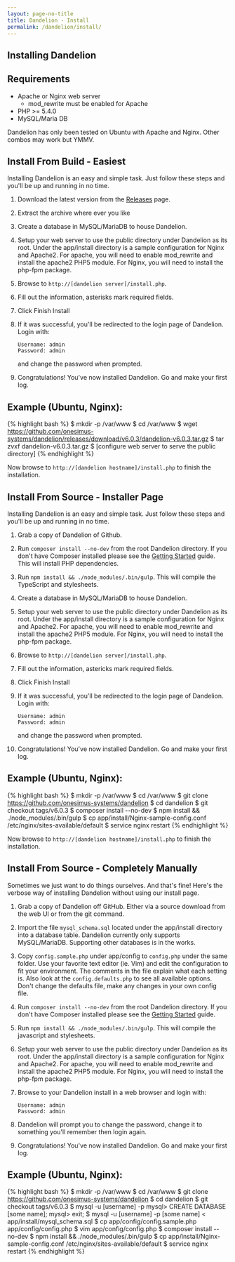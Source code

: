 ```yaml
---
layout: page-no-title
title: Dandelion - Install
permalink: /dandelion/install/
---
```


Installing Dandelion
--------------------

Requirements
------------

* Apache or Nginx web server
    - mod_rewrite must be enabled for Apache
* PHP >= 5.4.0
* MySQL/Maria DB

Dandelion has only been tested on Ubuntu with Apache and Nginx. Other combos may work but YMMV.

Install From Build - Easiest
----------------------------

Installing Dandelion is an easy and simple task. Just follow these steps and you'll be up and running in no time.

1. Download the latest version from the [Releases](https://github.com/onesimus-systems/dandelion/releases) page.
2. Extract the archive where ever you like
3. Create a database in MySQL/MariaDB to house Dandelion.
4. Setup your web server to use the public directory under Dandelion as its root. Under the app/install directory is a sample configuration for Nginx and Apache2. For apache, you will need to enable mod_rewrite and install the apache2 PHP5 module. For Nginx, you will need to install the php-fpm package.
5. Browse to ```http://[dandelion server]/install.php```.
6. Fill out the information, asterisks mark required fields.
7. Click Finish Install
8. If it was successful, you'll be redirected to the login page of Dandelion. Login with:

   ```
   Username: admin
   Password: admin
   ```

    and change the password when prompted.
9. Congratulations! You've now installed Dandelion. Go and make your first log.

Example (Ubuntu, Nginx):
------------------------

{% highlight bash %}
$ mkdir -p /var/www
$ cd /var/www
$ wget https://github.com/onesimus-systems/dandelion/releases/download/v6.0.3/dandelion-v6.0.3.tar.gz
$ tar zvxf dandelion-v6.0.3.tar.gz
$ [configure web server to serve the public directory]
{% endhighlight %}

Now browse to ```http://[dandelion hostname]/install.php``` to finish the installation.


Install From Source - Installer Page
------------------------------------

Installing Dandelion is an easy and simple task. Just follow these steps and you'll be up and running in no time.

1. Grab a copy of Dandelion of Github.
2. Run ```composer install --no-dev``` from the root Dandelion directory. If you don't have Composer installed please see the [Getting Started](https://getcomposer.org/doc/00-intro.md#locally) guide. This will install PHP dependencies.
3. Run ```npm install && ./node_modules/.bin/gulp```. This will compile the TypeScript and stylesheets.
4. Create a database in MySQL/MariaDB to house Dandelion.
5. Setup your web server to use the public directory under Dandelion as its root. Under the app/install directory is a sample configuration for Nginx and Apache2. For apache, you will need to enable mod_rewrite and install the apache2 PHP5 module. For Nginx, you will need to install the php-fpm package.
6. Browse to ```http://[dandelion server]/install.php```.
7. Fill out the information, astericks mark required fields.
8. Click Finish Install
9. If it was successful, you'll be redirected to the login page of Dandelion. Login with:

   ```
   Username: admin
   Password: admin
   ```

    and change the password when prompted.
10. Congratulations! You've now installed Dandelion. Go and make your first log.

Example (Ubuntu, Nginx):
------------------------

{% highlight bash %}
$ mkdir -p /var/www
$ cd /var/www
$ git clone https://github.com/onesimus-systems/dandelion
$ cd dandelion
$ git checkout tags/v6.0.3
$ composer install --no-dev
$ npm install && ./node_modules/.bin/gulp
$ cp app/install/Nginx-sample-config.conf /etc/nginx/sites-available/default
$ service nginx restart
{% endhighlight %}

Now browse to ```http://[dandelion hostname]/install.php``` to finish the installation.


Install From Source - Completely Manually
-----------------------------------------

Sometimes we just want to do things ourselves. And that's fine! Here's the verbose way of installing Dandelion without using our install page.

1. Grab a copy of Dandelion off GitHub. Either via a source download from the web UI or from the git command.
2. Import the file ```mysql_schema.sql``` located under the app/install directory into a database table. Dandelion currently only supports MySQL/MariaDB. Supporting other databases is in the works.
3. Copy ```config.sample.php``` under app/config to ```config.php``` under the same folder. Use your favorite text editor (ie. Vim) and edit the configuration to fit your environment. The comments in the file explain what each setting is. Also look at the ```config.defaults.php``` to see all available options. Don't change the defaults file, make any changes in your own config file.
4. Run ```composer install --no-dev``` from the root Dandelion directory. If you don't have Composer installed please see the [Getting Started](https://getcomposer.org/doc/00-intro.md) guide.
5. Run ```npm install && ./node_modules/.bin/gulp```. This will compile the javascript and stylesheets.
6. Setup your web server to use the public directory under Dandelion as its root. Under the app/install directory is a sample configuration for Nginx and Apache2. For apache, you will need to enable mod_rewrite and install the apache2 PHP5 module. For Nginx, you will need to install the php-fpm package.
7. Browse to your Dandelion install in a web browser and login with:

   ```
   Username: admin
   Password: admin
   ```

8. Dandelion will prompt you to change the password, change it to something you'll remember then login again.
9. Congratulations! You've now installed Dandelion. Go and make your first log.

Example (Ubuntu, Nginx):
------------------------

{% highlight bash %}
$ mkdir -p /var/www
$ cd /var/www
$ git clone https://github.com/onesimus-systems/dandelion
$ cd dandelion
$ git checkout tags/v6.0.3
$ mysql -u [username] -p
mysql> CREATE DATABASE [some name];
mysql> exit;
$ mysql -u [username] -p [some name] < app/install/mysql_schema.sql
$ cp app/config/config.sample.php app/config/config.php
$ vim app/config/config.php
$ composer install --no-dev
$ npm install && ./node_modules/.bin/gulp
$ cp app/install/Nginx-sample-config.conf /etc/nginx/sites-available/default
$ service nginx restart
{% endhighlight %}
